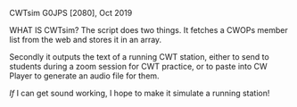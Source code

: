 CWTsim
G0JPS [2080], Oct 2019

WHAT IS CWTsim?
The script does two things. It fetches a CWOPs member list from
the web and stores it in an array.

Secondly it outputs the text of a running CWT station, either
to send to students during a zoom session for CWT practice, or
to paste into CW Player to generate an audio file for them.

*If* I can get sound working, I hope to make it simulate a running station!
